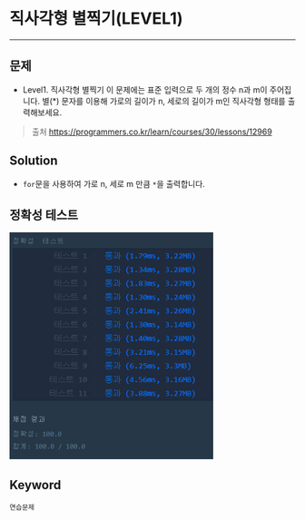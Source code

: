 # 직사각형 별찍기(LEVEL1)
---
## 문제
- Level1. 직사각형 별찍기
이 문제에는 표준 입력으로 두 개의 정수 n과 m이 주어집니다.
별(*) 문자를 이용해 가로의 길이가 n, 세로의 길이가 m인 직사각형 형태를 출력해보세요.

> 출처 https://programmers.co.kr/learn/courses/30/lessons/12969

## Solution
- ```for```문을 사용하여 가로 n, 세로 m 만큼 ```*```을 출력합니다.

## 정확성 테스트 
<img src="Lv1-16_confirm.PNG" widith="350" height="400">

## Keyword
```연습문제```
